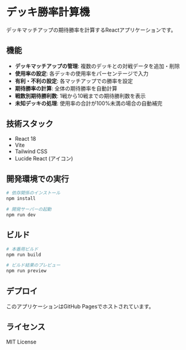 # デッキ勝率計算機

デッキマッチアップの期待勝率を計算するReactアプリケーションです。

## 機能

- **デッキマッチアップの管理**: 複数のデッキとの対戦データを追加・削除
- **使用率の設定**: 各デッキの使用率をパーセンテージで入力
- **有利・不利の設定**: 各マッチアップでの勝率を設定
- **期待勝率の計算**: 全体の期待勝率を自動計算
- **戦数別期待勝利数**: 1戦から10戦までの期待勝利数を表示
- **未知デッキの処理**: 使用率の合計が100%未満の場合の自動補完

## 技術スタック

- React 18
- Vite
- Tailwind CSS
- Lucide React (アイコン)

## 開発環境での実行

```bash
# 依存関係のインストール
npm install

# 開発サーバーの起動
npm run dev
```

## ビルド

```bash
# 本番用ビルド
npm run build

# ビルド結果のプレビュー
npm run preview
```

## デプロイ

このアプリケーションはGitHub Pagesでホストされています。

## ライセンス

MIT License